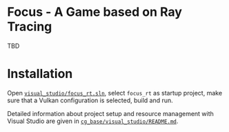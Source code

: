 # Focus - A Game based on Ray Tracing

TBD

# Installation

Open [`visual_studio/focus_rt.sln`](./visual_studio/the_game), select `focus_rt` as startup project, make sure that a Vulkan configuration is selected, build and run.

Detailed information about project setup and resource management with Visual Studio are given in [`cg_base/visual_studio/README.md`](https://github.com/cg-tuwien/cg_base/tree/master/visual_studio/README.md).
